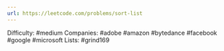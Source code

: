 ```yaml
---
url: https://leetcode.com/problems/sort-list
---
```


Difficulty: #medium
Companies: #adobe #amazon #bytedance #facebook #google #microsoft
Lists: #grind169